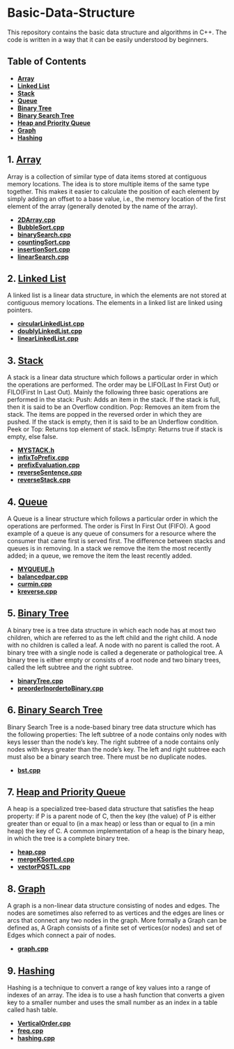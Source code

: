 # **Basic-Data-Structure**

This repository contains the basic data structure and algorithms in C++. The code is written in a way that it can be easily understood by beginners.

## **Table of Contents**

- **[Array](./array)**
- **[Linked List](./Linked%20List)**
- **[Stack](./Stack)**
- **[Queue](./queue)**
- **[Binary Tree](./Binary%20Tree)**
- **[Binary Search Tree](./bst)**
- **[Heap and Priority Queue](./Heap%20and%20Priority%20queue)**
- **[Graph](./graph)**
- **[Hashing](./hashing)**

## 1. **[Array](./array)**

Array is a collection of similar type of data items stored at contiguous memory locations. The idea is to store multiple items of the same type together. This makes it easier to calculate the position of each element by simply adding an offset to a base value, i.e., the memory location of the first element of the array (generally denoted by the name of the array).

- **[2DArray.cpp](./Array/2DArray.cpp)**
- **[BubbleSort.cpp](./Array/BubbleSort.cpp)**
- **[binarySearch.cpp](./Array/binarySearch.cpp)**
- **[countingSort.cpp](./Array/countingSort.cpp)**
- **[insertionSort.cpp](./Array/insertionSort.cpp)**
- **[linearSearch.cpp](./Array/linearSearch.cpp)**

## 2. **[Linked List](./Linked%20List)**

A linked list is a linear data structure, in which the elements are not stored at contiguous memory locations. The elements in a linked list are linked using pointers.

- **[circularLinkedList.cpp](./Linked%20List/circularLinkedList.cpp)**
- **[doublyLinkedList.cpp](./Linked%20List/doublyLinkedList.cpp)**
- **[linearLinkedList.cpp](./Linked%20List/linearLinkedList.cpp)**

## 3. **[Stack](./Stack)**

A stack is a linear data structure which follows a particular order in which the operations are performed. The order may be LIFO(Last In First Out) or FILO(First In Last Out). Mainly the following three basic operations are performed in the stack: Push: Adds an item in the stack. If the stack is full, then it is said to be an Overflow condition. Pop: Removes an item from the stack. The items are popped in the reversed order in which they are pushed. If the stack is empty, then it is said to be an Underflow condition. Peek or Top: Returns top element of stack. IsEmpty: Returns true if stack is empty, else false.

- **[MYSTACK.h](./Stack/MYSTACK.h)**
- **[infixToPrefix.cpp](./Stack/infixToPrefix.cpp)**
- **[prefixEvaluation.cpp](./Stack/prefixEvaluation.cpp)**
- **[reverseSentence.cpp](./Stack/reverseSentence.cpp)**
- **[reverseStack.cpp](./Stack/reverseStack.cpp)**

## 4. **[Queue](./queue)**

A Queue is a linear structure which follows a particular order in which the operations are performed. The order is First In First Out (FIFO). A good example of a queue is any queue of consumers for a resource where the consumer that came first is served first. The difference between stacks and queues is in removing. In a stack we remove the item the most recently added; in a queue, we remove the item the least recently added.

- **[MYQUEUE.h](./Queue/MYQUEUE.h)**
- **[balancedpar.cpp](./Queue/balancedpar.cpp)**
- **[curmin.cpp](./Queue/curmin.cpp)**
- **[kreverse.cpp](./Queue/kreverse.cpp)**

## 5. **[Binary Tree](./Binary%20Tree)**

A binary tree is a tree data structure in which each node has at most two children, which are referred to as the left child and the right child. A node with no children is called a leaf. A node with no parent is called the root. A binary tree with a single node is called a degenerate or pathological tree. A binary tree is either empty or consists of a root node and two binary trees, called the left subtree and the right subtree.

- **[binaryTree.cpp](./Binary%20Tree/binaryTree.cpp)**
- **[preorderInordertoBinary.cpp](./Binary%20Tree/preorderInordertoBinary.cpp)**

## 6. **[Binary Search Tree](./bst)**

Binary Search Tree is a node-based binary tree data structure which has the following properties: The left subtree of a node contains only nodes with keys lesser than the node’s key. The right subtree of a node contains only nodes with keys greater than the node’s key. The left and right subtree each must also be a binary search tree. There must be no duplicate nodes.

- **[bst.cpp](./BST/bst.cpp)**

## 7. **[Heap and Priority Queue](./Heap%20and%20Priority%20queue)**

A heap is a specialized tree-based data structure that satisfies the heap property: if P is a parent node of C, then the key (the value) of P is either greater than or equal to (in a max heap) or less than or equal to (in a min heap) the key of C. A common implementation of a heap is the binary heap, in which the tree is a complete binary tree.

- **[heap.cpp](./Heap%20and%20Priority%20queue/heap.cpp)**
- **[mergeKSorted.cpp](./Heap%20and%20Priority%20queue/mergeKSorted.cpp)**
- **[vectorPQSTL.cpp](./Heap%20and%20Priority%20queue/vectorPQSTL.cpp)**

## 8. **[Graph](./graph)**

A graph is a non-linear data structure consisting of nodes and edges. The nodes are sometimes also referred to as vertices and the edges are lines or arcs that connect any two nodes in the graph. More formally a Graph can be defined as, A Graph consists of a finite set of vertices(or nodes) and set of Edges which connect a pair of nodes.

- **[graph.cpp](./Graph/graph.cpp)**

## 9. **[Hashing](./hashing)**

Hashing is a technique to convert a range of key values into a range of indexes of an array. The idea is to use a hash function that converts a given key to a smaller number and uses the small number as an index in a table called hash table.

- **[VerticalOrder.cpp](./Hashing/VerticalOrder.cpp)**
- **[freq.cpp](./Hashing/freq.cpp)**
- **[hashing.cpp](./Hashing/hashing.cpp)**
